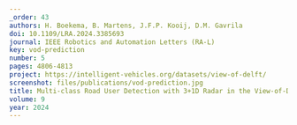 ```yaml
---
_order: 43
authors: H. Boekema, B. Martens, J.F.P. Kooij, D.M. Gavrila
doi: 10.1109/LRA.2024.3385693
journal: IEEE Robotics and Automation Letters (RA-L)
key: vod-prediction
number: 5
pages: 4806-4813
project: https://intelligent-vehicles.org/datasets/view-of-delft/
screenshot: files/publications/vod-prediction.jpg
title: Multi-class Road User Detection with 3+1D Radar in the View-of-Delft Dataset
volume: 9
year: 2024
---
```


